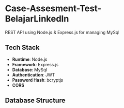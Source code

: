 # Case-Assesment-Test-BelajarLinkedIn
REST API using Node.js &amp; Express.js for managing MySql

## Tech Stack
- **Runtime**: Node.js
- **Framework**: Express.js
- **Database**: MySql
- **Authentication**: JWT
- **Password Hash**: bcryptjs
- **CORS**

## Database Structure